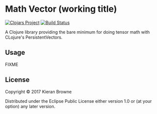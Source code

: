 # Math Vector (working title)

[![Clojars Project](https://img.shields.io/clojars/v/math-vector.svg)](https://clojars.org/math-vector)
[![Build Status](https://circleci.com/gh/kieranbrowne/math-vector/tree/master.svg)](https://circleci.com/gh/kieranbrowne/mathvector/tree/master)

A Clojure library providing the bare minimum for doing tensor math with CLojure's PersistentVectors.

## Usage

FIXME

## License

Copyright © 2017 Kieran Browne

Distributed under the Eclipse Public License either version 1.0 or (at
your option) any later version.
